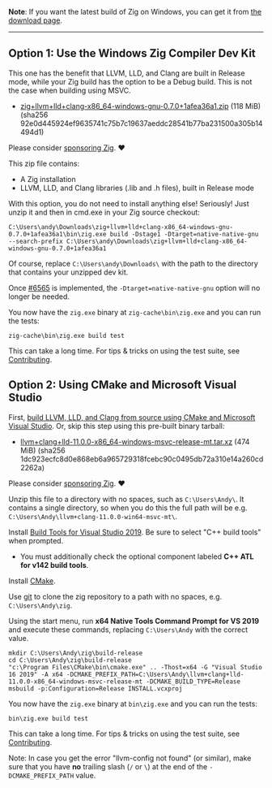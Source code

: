 **Note**: If you want the latest build of Zig on Windows, you can get it from [the download page](https://ziglang.org/download/).

***

## Option 1: Use the Windows Zig Compiler Dev Kit

This one has the benefit that LLVM, LLD, and Clang are built in Release mode, while your Zig build has the option to be a Debug build. This is not the case when building using MSVC.

* [zig+llvm+lld+clang-x86_64-windows-gnu-0.7.0+1afea36a1.zip](https://ziglang.org/deps/zig%2bllvm%2blld%2bclang-x86_64-windows-gnu-0.7.0+1afea36a1.zip) (118 MiB) (sha256 92e0d445924ef9635741c75b7c19637aeddc28541b77ba231500a305b14494d1)

Please consider [sponsoring Zig](https://github.com/sponsors/ziglang). ❤️ 

This zip file contains:

 * A Zig installation
 * LLVM, LLD, and Clang libraries (.lib and .h files), built in Release mode

With this option, you do not need to install anything else! Seriously! Just unzip it and then in cmd.exe in your Zig source checkout:

```
C:\Users\andy\Downloads\zig+llvm+lld+clang-x86_64-windows-gnu-0.7.0+1afea36a1\bin\zig.exe build -Dstage1 -Dtarget=native-native-gnu --search-prefix C:\Users\andy\Downloads\zig+llvm+lld+clang-x86_64-windows-gnu-0.7.0+1afea36a1
```

Of course, replace `C:\Users\andy\Downloads\` with the path to the directory that contains your unzipped dev kit.

Once [#6565](https://github.com/ziglang/zig/issues/6565) is implemented, the `-Dtarget=native-native-gnu` option will no longer be needed.

You now have the `zig.exe` binary at `zig-cache\bin\zig.exe` and you can run the tests:

```
zig-cache\bin\zig.exe build test
```

This can take a long time. For tips & tricks on using the test suite, see [Contributing](https://github.com/ziglang/zig/blob/master/CONTRIBUTING.md#editing-source-code).

## Option 2: Using CMake and Microsoft Visual Studio

First, [build LLVM, LLD, and Clang from source using CMake and Microsoft Visual Studio](https://github.com/ziglang/zig/wiki/How-to-build-LLVM,-libclang,-and-liblld-from-source#windows). Or, skip this step using this pre-built binary tarball:

* [llvm+clang+lld-11.0.0-x86_64-windows-msvc-release-mt.tar.xz](https://ziglang.org/deps/llvm%2bclang%2blld-11.0.0-x86_64-windows-msvc-release-mt.tar.xz) (474 MiB) (sha256 1dc923ecfc8d0e868eb6a965729318fcebc90c0495db72a310e14a260cd2262a)

Please consider [sponsoring Zig](https://github.com/sponsors/ziglang). ❤️ 

Unzip this file to a directory with no spaces, such as `C:\Users\Andy\`. It contains a single directory, so when you do this the full path will be e.g. `C:\Users\Andy\llvm+clang-11.0.0-win64-msvc-mt\`.

Install [Build Tools for Visual Studio 2019](https://visualstudio.microsoft.com/downloads/#build-tools-for-visual-studio-2019). Be sure to select "C++ build tools" when prompted.
 * You must additionally check the optional component labeled **C++ ATL for v142 build tools**.

Install [CMake](http://cmake.org).

Use [git](https://git-scm.com/) to clone the zig repository to a path with no spaces, e.g. `C:\Users\Andy\zig`.

Using the start menu, run **x64 Native Tools Command Prompt for VS 2019** and execute these commands, replacing `C:\Users\Andy` with the correct value.

```
mkdir C:\Users\Andy\zig\build-release
cd C:\Users\Andy\zig\build-release
"c:\Program Files\CMake\bin\cmake.exe" .. -Thost=x64 -G "Visual Studio 16 2019" -A x64 -DCMAKE_PREFIX_PATH=C:\Users\Andy\llvm+clang+lld-11.0.0-x86_64-windows-msvc-release-mt -DCMAKE_BUILD_TYPE=Release
msbuild -p:Configuration=Release INSTALL.vcxproj
```

You now have the `zig.exe` binary at `bin\zig.exe` and you can run the tests:

```
bin\zig.exe build test
```

This can take a long time. For tips & tricks on using the test suite, see [Contributing](https://github.com/ziglang/zig/blob/master/CONTRIBUTING.md#editing-source-code).

Note: In case you get the error "llvm-config not found" (or similar), make sure that you have **no** trailing slash (`/` or `\`) at the end of the `-DCMAKE_PREFIX_PATH` value. 
